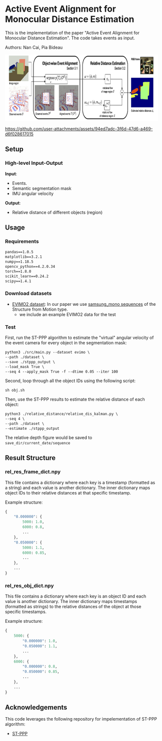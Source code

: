 # Active Event Alignment for Monocular Distance Estimation

This is the implementation of the paper "Active Event Alignment for Monocular Distance Estimation". The code takes events as input. 

Authors: Nan Cai, Pia Bideau

<p align="center">
  <img height="220" src="/imgs/wacv-overview.png">
</p>



https://github.com/user-attachments/assets/94ed7adc-3f6d-47d6-a469-d6f028617015


## Setup

### High-level Input-Output


**Input**:
- Events.
- Semantic segmentation mask
- IMU angular velocity

**Output**:
- Relative distance of different objects (region)

## Usage

### Requirements
    pandas==1.0.5
    matplotlib==3.2.1
    numpy==1.18.5
    opencv_python==4.2.0.34
    torch==1.8.0
    scikit_learn==0.24.2
    scipy==1.4.1

### Download datasets
- [EVIMO2 dataset](https://better-flow.github.io/evimo/download_evimo_2.html): In our paper we use [samsung_mono sequences](https://obj.umiacs.umd.edu/evimo2v2npz/npz_samsung_mono_sfm.tar.gz) of the Structure from Motion type.
  - we include an example EVIMO2 data for the test


### Test
First, run the ST-PPP algorithm to estimate the "virtual" angular velocity of the event camera for every object in the segmentation mask:

<!-- say global and object alignment -->

    python3 ./src/main.py --dataset evimo \
    --path ./dataset \
    --save ./stppp_output \
    --load_mask True \
    --seq 4 --apply_mask True -f --dtime 0.05 --iter 100


Second, loop through all the object IDs using the following script:

    sh obj.sh




Then, use the ST-PPP results to estimate the relative distance of each object:

    python3 ./relative_distance/relative_dis_kalman.py \
    --seq 4 \
    --path ./dataset \
    --estimate ./stppp_output


 The relative depth figure would be saved to ```save_dir/current_date/sequence```


## Result Structure 

### rel_res_frame_dict.npy
This file contains a dictionary where each key is a timestamp (formatted as a string) and each value is another dictionary. The inner dictionary maps object IDs to their relative distances at that specific timestamp.

Example structure:
```python
{
    "0.000000": {
        5000: 1.0,
        6000: 0.8,
        ...
    },
    "0.050000": {
        5000: 1.1,
        6000: 0.85,
        ...
    },
    ...
}
```

### rel_res_obj_dict.npy
This file contains a dictionary where each key is an object ID and each value is another dictionary. The inner dictionary maps timestamps (formatted as strings) to the relative distances of the object at those specific timestamps.

Example structure:
```python
{
    5000: {
        "0.000000": 1.0,
        "0.050000": 1.1,
        ...
    },
    6000: {
        "0.000000": 0.8,
        "0.050000": 0.85,
        ...
    },
    ...
}
```


## Acknowledgements

This code leverages the following repository for impelementation of ST-PPP algorithm:
- [ST-PPP](https://github.com/pbideau/Event-ST-PPP)


